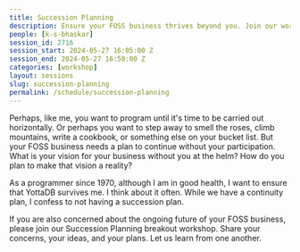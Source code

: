 ```yaml
---
title: Succession Planning
description: Ensure your FOSS business thrives beyond you. Join our workshop to discuss succession planning and securing its future.
people: [k-s-bhaskar]
session_id: 2716
session_start: 2024-05-27 16:05:00 Z
session_end: 2024-05-27 16:50:00 Z
categories: [workshop]
layout: sessions
slug: succession-planning
permalink: /schedule/succession-planning
---
```


Perhaps, like me, you want to program until it's time to be carried out horizontally. Or perhaps you want to 
step away to smell the roses, climb mountains, write a cookbook, or something else on your bucket list. But your 
FOSS business needs a plan to continue without your participation. What is your vision for your business without 
you at the helm? How do you plan to make that vision a reality?

As a programmer since 1970, although I am in good health, I want to ensure that YottaDB survives me. I think 
about it often. While we have a continuity plan, I confess to not having a succession plan.

If you are also concerned about the ongoing future of your FOSS business, please join our Succession Planning 
breakout workshop. Share your concerns, your ideas, and your plans. Let us learn from one another.
